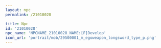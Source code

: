 ```yaml
---
layout: npc
permalink: /21010028

title: Npc
id: '21010028'
npc_name: 'NPCNAME_21010028_NAME:[F]Develop'
icon_url: 'portrait/mob/29500001_m_egoweapon_longsword_type_p.png'
---
```

